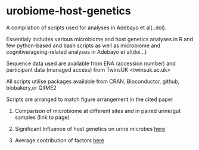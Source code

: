 # urobiome-host-genetics
A compilation of scripts used for analyses in Adebayo et al(..doi). 

Essentialy includes various microbiome and host genetics analyses in R and few python-based and bash scripts 
as well as microbiome and cognitive/ageing-related analyses in Adebayo et al(doi...) 

Sequence data used are available from ENA (accession number) and participant data (managed access) from TwinsUK <twinsuk.ac.uk>

All scripts utilise packages available from CRAN, Bioconductor, github, biobakery,or QIIME2

Scripts are arranged to match figure arrangement in the cited paper

1. Comparison of microbiome at different sites and in paired urine/gut samples (link to page)

2. Significant Influence of host genetics on urine microbes [here](https://github.com/waleadebayo/urobiome-host-genetics/tree/host-genetic-and-environment-factors)

3. Average contribution of factors [here](https://github.com/waleadebayo/urobiome-host-genetics/blob/Average-contribution-of-factors/contribution%20to%20variance)
